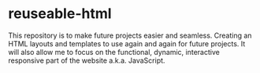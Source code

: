 # reuseable-html
This repository is to make future projects easier and seamless. Creating an HTML layouts and templates to use again and again for future projects. It will also allow me to focus on the functional, dynamic, interactive responsive part of the website a.k.a. JavaScript.
